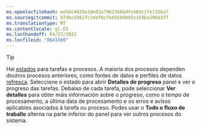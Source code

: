 ```yaml
---
ms.openlocfilehash: ee56c4635e3de03a7962366bdfcb6dc1fe7326a7
ms.sourcegitcommit: b7dbcd5627c2ebfbcfe65589991c159ba290d377
ms.translationtype: MT
ms.contentlocale: gl-ES
ms.lasthandoff: 04/27/2022
ms.locfileid: "8641560"
---
```

> [!TIP] 
> Hai [estados](../system.md#status-definitions) para tarefas e procesos. A maioría dos procesos dependen doutros procesos anteriores, como fontes de datos e perfiles de datos [refresca](../system.md#refresh-processes). Seleccione o estado para abrir **Detalles do progreso** panel e ver o progreso das tarefas. Debaixo de cada tarefa, pode seleccionar **Ver detalles** para obter máis información sobre o progreso, como o tempo de procesamento, a última data de procesamento e os erros e avisos aplicables asociados á tarefa ou proceso. Podes usar o **Todo o fluxo de traballo** alterna na parte inferior do panel para ver outros procesos do sistema.